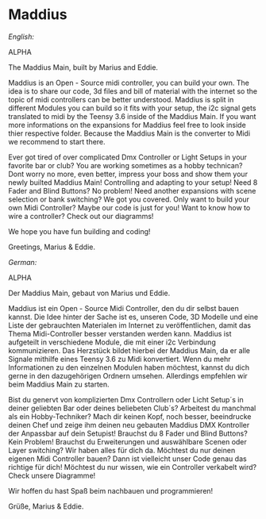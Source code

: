 # Maddius
_English:_

ALPHA


The Maddius Main, built by Marius and Eddie.

Maddius is an Open - Source midi controller, you can build your own.
The idea is to share our code, 3d files and bill of material with the internet so the topic of midi controllers can be better understood.
Maddius is split in different Modules you can build so it fits with your setup, the i2c signal gets translated to midi by the Teensy 3.6 inside of the Maddius Main.
If you want more informations on the expansions for Maddius feel free to look inside thier respective folder.
Because the Maddius Main is the converter to Midi we recommend to start there.

Ever got tired of over complicated Dmx Controller or Light Setups in your favorite bar or club? You are working sometimes as a hobby technican? Dont worry no more, even better, impress your boss and show them your newly builted Maddius Main! Controlling and adapting to your setup! Need 8 Fader and Blind Buttons? No problem! Need another expansions with scene selection or bank switching? We got you covered. Only want to build your own Midi Controller? Maybe our code is just for you!
Want to know how to wire a controller? Check out our diagramms!

We hope you have fun building and coding!

Greetings, Marius & Eddie.




_German:_

ALPHA

Der Maddius Main, gebaut von Marius und Eddie.

Maddius ist ein Open - Source Midi Controller, den du dir selbst bauen kannst.
Die Idee hinter der Sache ist es, unseren Code, 3D Modelle und eine Liste der gebrauchten Materialen im Internet zu veröffentlichen, damit das Thema Midi-Controller besser verstanden werden kann. Maddius ist aufgeteilt in verschiedene Module, die mit einer i2c Verbindung kommunizieren. Das Herzstück bildet hierbei der Maddius Main, da er alle Signale mithilfe eines Teensy 3.6 zu Midi konvertiert.
Wenn du mehr Informationen zu den einzelnen Modulen haben möchtest, kannst du dich gerne in den dazugehörigen Ordnern umsehen.
Allerdings empfehlen wir beim Maddius Main zu starten.

Bist du genervt von komplizierten Dmx Controllern oder Licht Setup´s in deiner geliebten Bar oder deines beliebeten Club´s? Arbeitest du manchmal als ein Hobby-Techniker? Mach dir keinen Kopf, noch besser, beeindrucke deinen Chef und zeige ihm deinen neu gebauten Maddius DMX Kontroller der Anpassbar auf dein Setupist! Brauchst du 8 Fader und Blind Buttons? Kein Problem! Brauchst du Erweiterungen und auswählbare Scenen oder Layer switching? Wir haben alles für dich da. Möchtest du nur deinen eigenen Midi Controller bauen? Dann ist vielleicht unser Code genau das richtige für dich!
Möchtest du nur wissen, wie ein Controller verkabelt wird? Check unsere Diagramme!

Wir hoffen du hast Spaß beim nachbauen und programmieren!

Grüße, Marius & Eddie.
